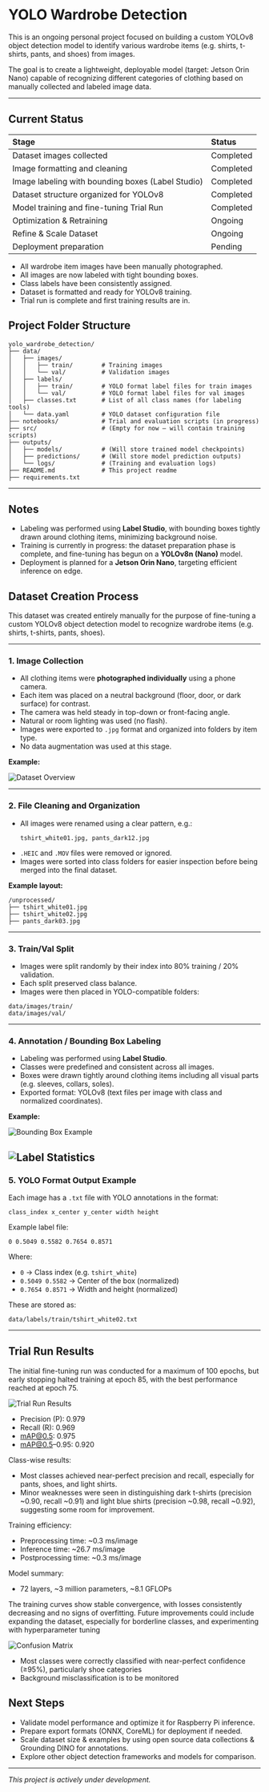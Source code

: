 # YOLO Wardrobe Detection

This is an ongoing personal project focused on building a custom YOLOv8 object detection model to identify various wardrobe items (e.g. shirts, t-shirts, pants, and shoes) from images.

The goal is to create a lightweight, deployable model (target: Jetson Orin Nano) capable of recognizing different categories of clothing based on manually collected and labeled image data.

---

## Current Status

| Stage | Status |
|:---|:---|
| Dataset images collected | Completed |
| Image formatting and cleaning | Completed |
| Image labeling with bounding boxes (Label Studio) | Completed |
| Dataset structure organized for YOLOv8 | Completed |
| Model training and fine-tuning Trial Run| Completed |
| Optimization & Retraining | Ongoing |
| Refine & Scale Dataset | Ongoing |
| Deployment preparation | Pending |

- All wardrobe item images have been manually photographed.
- All images are now labeled with tight bounding boxes.
- Class labels have been consistently assigned.
- Dataset is formatted and ready for YOLOv8 training.
- Trial run is complete and first training results are in.


## Project Folder Structure

```
yolo_wardrobe_detection/
├── data/
│   ├── images/
│   │   ├── train/        # Training images
│   │   └── val/          # Validation images
│   ├── labels/
│   │   ├── train/        # YOLO format label files for train images
│   │   └── val/          # YOLO format label files for val images
│   ├── classes.txt       # List of all class names (for labeling tools)
│   └── data.yaml         # YOLO dataset configuration file
├── notebooks/            # Trial and evaluation scripts (in progress)
├── src/                  # (Empty for now — will contain training scripts)
├── outputs/
│   ├── models/           # (Will store trained model checkpoints)
│   ├── predictions/      # (Will store model prediction outputs)
│   └── logs/             # (Training and evaluation logs)
├── README.md             # This project readme
├── requirements.txt
```

---

## Notes

- Labeling was performed using **Label Studio**, with bounding boxes tightly drawn around clothing items, minimizing background noise.
- Training is currently in progress: the dataset preparation phase is complete, and fine-tuning has begun on a **YOLOv8n (Nano)** model.
- Deployment is planned for a **Jetson Orin Nano**, targeting efficient inference on edge.


## Dataset Creation Process

This dataset was created entirely manually for the purpose of fine-tuning a custom YOLOv8 object detection model to recognize wardrobe items (e.g. shirts, t-shirts, pants, shoes).

---

### 1. Image Collection

- All clothing items were **photographed individually** using a phone camera.
- Each item was placed on a neutral background (floor, door, or dark surface) for contrast.
- The camera was held steady in top-down or front-facing angle.
- Natural or room lighting was used (no flash).
- Images were exported to `.jpg` format and organized into folders by item type.
- No data augmentation was used at this stage.

**Example:**

![Dataset Overview](assets/dataset_overview.png)

---

### 2. File Cleaning and Organization

- All images were renamed using a clear pattern, e.g.:
  ```
  tshirt_white01.jpg, pants_dark12.jpg
  ```
- `.HEIC` and `.MOV` files were removed or ignored.
- Images were sorted into class folders for easier inspection before being merged into the final dataset.

**Example layout:**

```
/unprocessed/
├── tshirt_white01.jpg
├── tshirt_white02.jpg
├── pants_dark03.jpg
```

---

### 3. Train/Val Split

- Images were split randomly by their index into 80% training / 20% validation.
- Each split preserved class balance.
- Images were then placed in YOLO-compatible folders:

```
data/images/train/
data/images/val/
```

---

### 4. Annotation / Bounding Box Labeling

- Labeling was performed using **Label Studio**.
- Classes were predefined and consistent across all images.
- Boxes were drawn tightly around clothing items including all visual parts (e.g. sleeves, collars, soles).
- Exported format: YOLOv8 (text files per image with class and normalized coordinates).

**Example:**

![Bounding Box Example](assets/bounding_box.png)

![Label Statistics](assets/labels.jpg)
---

### 5. YOLO Format Output Example

Each image has a `.txt` file with YOLO annotations in the format:

```
class_index x_center y_center width height
```

Example label file:

```
0 0.5049 0.5582 0.7654 0.8571
```

Where:
- `0` → Class index (e.g. `tshirt_white`)
- `0.5049 0.5582` → Center of the box (normalized)
- `0.7654 0.8571` → Width and height (normalized)

These are stored as:

```
data/labels/train/tshirt_white02.txt
```

---


## Trial Run Results

The initial fine-tuning run was conducted for a maximum of 100 epochs, but early stopping halted training at epoch 85, with the best performance reached at epoch 75.

![Trial Run Results](assets/results.png)


- Precision (P): 0.979
- Recall (R): 0.969
- mAP@0.5: 0.975
- mAP@0.5–0.95: 0.920

Class-wise results:

- Most classes achieved near-perfect precision and recall, especially for pants, shoes, and light shirts.
- Minor weaknesses were seen in distinguishing dark t-shirts (precision ~0.90, recall ~0.91) and light blue shirts (precision ~0.98, recall ~0.92), suggesting some room for improvement.

Training efficiency:

- Preprocessing time: ~0.3 ms/image
- Inference time: ~26.7 ms/image
- Postprocessing time: ~0.3 ms/image

Model summary:
- 72 layers, ~3 million parameters, ~8.1 GFLOPs

The training curves show stable convergence, with losses consistently decreasing and no signs of overfitting. Future improvements could include expanding the dataset, especially for borderline classes, and experimenting with hyperparameter tuning



![Confusion Matrix](assets/confusion_matrix_normalized.png)


- Most classes were correctly classified with near-perfect confidence (≥95%), particularly shoe categories
- Background misclassification is to be monitored




## Next Steps

- Validate model performance and optimize it for Raspberry Pi inference.
- Prepare export formats (ONNX, CoreML) for deployment if needed.
- Scale dataset size & examples by using open source data collections & Grounding DINO for annotations.
- Explore other object detection frameworks and models for comparison.

---

*This project is actively under development.*

